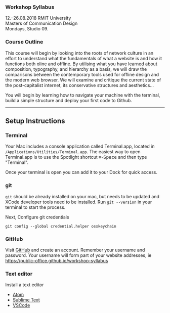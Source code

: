 ### Workshop Syllabus
12.–26.08.2018 RMIT University<br>
Masters of Communication Design<br>
Mondays, Studio 09.

### Course Outline
This course will begin by looking into the roots of network culture in an effort to understand what the fundamentals of what a website is and how it functions both oline and offline. By utilising what you have learned about composition, typography, and hierarchy as a basis, we will draw the comparisons between the contemporary tools used for offline design and the modern web browser. We will examine and critique the current state of the post-capitalist internet, its conservative structures and aesthetics... 

You will begin by learning how to navigate your machine with the terminal, build a simple structure and deploy your first code to Github. 

----

## Setup Instructions

### Terminal

Your Mac includes a console application called Terminal.app, located in `/Applications/Utilities/Terminal.app`. The easiest way to open Terminal.app is to use the Spotlight shortcut <kbd>⌘</kbd>-<kbd>Space</kbd> and then type "Terminal".

Once your terminal is open you can add it to your Dock for quick access.

### git

`git` should be already installed on your mac, but needs to be updated and XCode developer tools need to be installed.
Run `git --version` in your terminal to start the process.

Next, Configure git credentials
```
git config --global credential.helper osxkeychain
```

### GitHub

Visit [GitHub](https://github.com) and create an account.
Remember your username and password.
Your username will form part of your website addresses, ie https://public-office.github.io/workshop-syllabus

### Text editor

Install a text editor

  * [Atom](https://atom.io/)
  * [Sublime Text](https://www.sublimetext.com/)
  * [VSCode](https://code.visualstudio.com/)